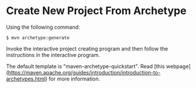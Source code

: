 # Create New Project From Archetype

Using the following command:

```console
$ mvn archetype:generate
```

Invoke the interactive project creating program and then follow the instructions in the interactive program.

The default template is "maven-archetype-quickstart". Read [this webpage] (https://maven.apache.org/guides/introduction/introduction-to-archetypes.html) for more information.
